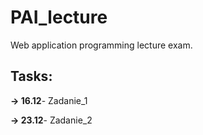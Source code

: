 # PAI_lecture
Web application programming lecture exam.

## Tasks:

**-> 16.12**- Zadanie_1

**-> 23.12**- Zadanie_2
